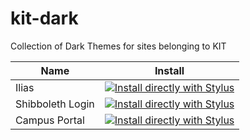 # kit-dark
Collection of Dark Themes for sites belonging to KIT

| Name | Install |
| --- | --- |
| Ilias | [![Install directly with Stylus](https://img.shields.io/badge/Install%20directly%20with-Stylus-00adad.svg)](https://raw.githubusercontent.com/f43nd1r/kit-dark/master/ilias.user.css) |
| Shibboleth Login | [![Install directly with Stylus](https://img.shields.io/badge/Install%20directly%20with-Stylus-00adad.svg)](https://raw.githubusercontent.com/f43nd1r/kit-dark/master/shibboleth.user.css) |
| Campus Portal | [![Install directly with Stylus](https://img.shields.io/badge/Install%20directly%20with-Stylus-00adad.svg)](https://raw.githubusercontent.com/f43nd1r/kit-dark/master/campus.user.css) |
